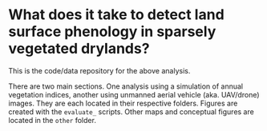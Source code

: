 # What does it take to detect land surface phenology in sparsely vegetated drylands?

This is the code/data repository for the above analysis.   

There are two main sections. One analysis using a simulation of annual vegetation indices, another using unmanned aerial vehicle (aka. UAV/drone) images. They are each located in their respective folders. Figures are created with the `evaluate_` scripts. Other maps and conceptual figures are located in the `other` folder.  
